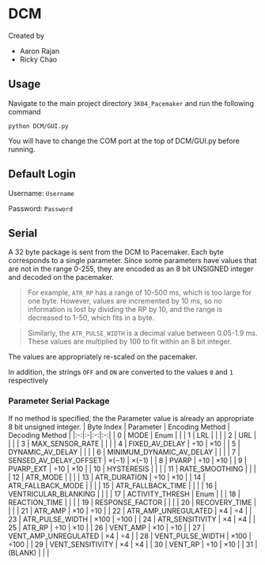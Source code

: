 # DCM
Created by
- Aaron Rajan
- Ricky Chao

## Usage
Navigate to the main project directory `3K04_Pacemaker` and run the following command

`python DCM/GUI.py`

You will have to change the COM port at the top of DCM/GUI.py before running.

## Default Login

Username: `Username`

Password: `Password`

## Serial
A 32 byte package is sent from the DCM to Pacemaker. Each byte corresponds to a single parameter. Since some parameters have values that are not in the range 0-255, they are encoded as an 8 bit UNSIGNED integer and decoded on the pacemaker.
> For example, `ATR_RP` has a range of 10-500 ms, which is too large for one byte. However, values are incremented by 10 ms, so no information is lost by dividing the RP by 10, and the range is decreased to 1-50, which fits in a byte.

> Similarly, the `ATR_PULSE_WIDTH` is a decimal value between 0.05-1.9 ms. These values are multiplied by 100 to fit within an 8 bit integer.

The values are appropriately re-scaled on the pacemaker.

In addition, the strings `OFF` and `ON` are converted to the values `0` and `1` respectively

### Parameter Serial Package
If no method is specified, the the Parameter value is already an appropriate 8 bit unsigned integer.
| Byte Index | Parameter | Encoding Method | Decoding Method |
|:-:|:-|:-:|:-:|
| 0 | MODE | Enum |  |
| 1 | LRL |  |  |
| 2 | URL |  |  |
| 3 | MAX_SENSOR_RATE |  |  |
| 4 | FIXED_AV_DELAY | $\div10$ | $\times10$ |
| 5 | DYNAMIC_AV_DELAY |  |  |
| 6 | MINIMUM_DYNAMIC_AV_DELAY | | |
| 7 | SENSED_AV_DELAY_OFFSET |  $\times (-1)$ | $\times(-1)$  |
| 8 | PVARP | $\div10$ | $\times10$ |
| 9 | PVARP_EXT | $\div10$ | $\times10$ |
| 10 | HYSTERESIS |  |  |
| 11 | RATE_SMOOTHING |  |  |
| 12 | ATR_MODE |  |  |
| 13 | ATR_DURATION | $\div10$ | $\times10$ |
| 14 | ATR_FALLBACK_MODE |  |  |
| 15 | ATR_FALLBACK_TIME |  |  |
| 16 | VENTRICULAR_BLANKING |  |  |
| 17 | ACTIVITY_THRESH | Enum |  |
| 18 | REACTION_TIME |  |  |
| 19 | RESPONSE_FACTOR |  |  |
| 20 | RECOVERY_TIME |  |  |
| 21 | ATR_AMP | $\times10$ | $\div10$ |
| 22 | ATR_AMP_UNREGULATED | $\times4$ | $\div4$ |
| 23 | ATR_PULSE_WIDTH | $\times100$ | $\div100$ |
| 24 | ATR_SENSITIVITY | $\times4$ | $\times4$ |
| 25 | ATR_RP | $\div10$ | $\times10$ |
| 26 | VENT_AMP | $\times10$ | $\div10$ |
| 27 | VENT_AMP_UNREGULATED | $\times4$ | $\div4$ |
| 28 | VENT_PULSE_WIDTH | $\times100$ | $\div100$ |
| 29 | VENT_SENSITIVITY | $\times4$ | $\times4$ |
| 30 | VENT_RP | $\div10$ | $\times10$ |
| 31 | (BLANK) |  |  |